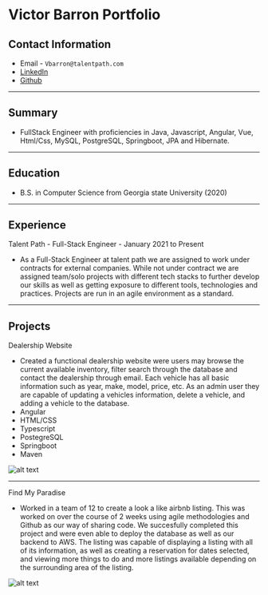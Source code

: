 # Victor Barron Portfolio


## Contact Information

* Email - `Vbarron@talentpath.com`
* [LinkedIn](https://www.linkedin.com/in/victor-barron-25031a194/)
* [Github](https://github.com/VictorBarronG)


---

## Summary
* FullStack Engineer with proficiencies in Java, Javascript, Angular, Vue, Html/Css, MySQL, PostgreSQL, Springboot, JPA and Hibernate.


---

## Education

* B.S. in Computer Science from Georgia state University (2020)

---

## Experience

Talent Path - Full-Stack Engineer - January 2021 to Present
* As a Full-Stack Engineer at talent path we are assigned to work under contracts for external companies. While not under contract we are assigned team/solo projects with different tech stacks to further develop our skills as well as getting exposure to different tools, technologies and practices. Projects are run in an agile environment as a standard.

---

## Projects

Dealership Website

* Created a functional dealership website were users may browse the current available inventory, filter search through the database and contact the dealership through email. Each vehicle has all basic information such as year, make, model, price, etc. As an admin user they are capable of updating a vehicles information, delete a vehicle, and adding a vehicle to the database.
* Angular
* HTML/CSS
* Typescript
* PostegreSQL
* Springboot
* Maven

![alt text](https://i.imgur.com/zP92qlT.png)

---

Find My Paradise

* Worked in a team of 12 to create a look a like airbnb listing. This was worked on over the course of 2 weeks using agile methodologies and Github as our way of sharing code. We succesfully completed this project and were even able to deploy the database as well as our backend to AWS. The listing was capable of displaying a listing with all of its information, as well as creating a reservation for dates selected, and viewing more things to do and more listings available depending on the surrounding area of the listing.

![alt text](https://i.imgur.com/eIfccVi.png)


